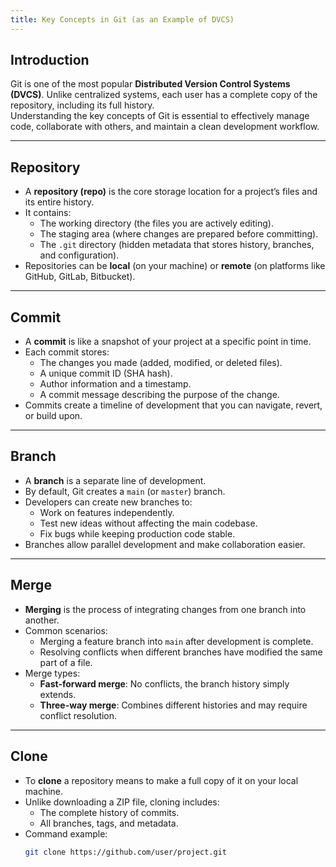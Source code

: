 ```yaml
---
title: Key Concepts in Git (as an Example of DVCS)
---
```


## Introduction

Git is one of the most popular **Distributed Version Control Systems (DVCS)**. Unlike centralized systems, each user has a complete copy of the repository, including its full history.  
Understanding the key concepts of Git is essential to effectively manage code, collaborate with others, and maintain a clean development workflow.

---

## Repository

- A **repository (repo)** is the core storage location for a project’s files and its entire history.
- It contains:
  - The working directory (the files you are actively editing).
  - The staging area (where changes are prepared before committing).
  - The `.git` directory (hidden metadata that stores history, branches, and configuration).
- Repositories can be **local** (on your machine) or **remote** (on platforms like GitHub, GitLab, Bitbucket).

---

## Commit

- A **commit** is like a snapshot of your project at a specific point in time.
- Each commit stores:
  - The changes you made (added, modified, or deleted files).
  - A unique commit ID (SHA hash).
  - Author information and a timestamp.
  - A commit message describing the purpose of the change.
- Commits create a timeline of development that you can navigate, revert, or build upon.

---

## Branch

- A **branch** is a separate line of development.
- By default, Git creates a `main` (or `master`) branch.
- Developers can create new branches to:
  - Work on features independently.
  - Test new ideas without affecting the main codebase.
  - Fix bugs while keeping production code stable.
- Branches allow parallel development and make collaboration easier.

---

## Merge

- **Merging** is the process of integrating changes from one branch into another.
- Common scenarios:
  - Merging a feature branch into `main` after development is complete.
  - Resolving conflicts when different branches have modified the same part of a file.
- Merge types:
  - **Fast-forward merge**: No conflicts, the branch history simply extends.
  - **Three-way merge**: Combines different histories and may require conflict resolution.

---

## Clone

- To **clone** a repository means to make a full copy of it on your local machine.
- Unlike downloading a ZIP file, cloning includes:
  - The complete history of commits.
  - All branches, tags, and metadata.
- Command example:
  ```bash
  git clone https://github.com/user/project.git
